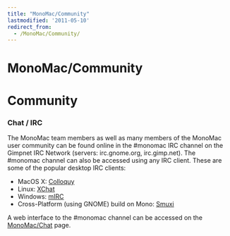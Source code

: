 ```yaml
---
title: "MonoMac/Community"
lastmodified: '2011-05-10'
redirect_from:
  - /MonoMac/Community/
---
```


MonoMac/Community
=================

Community
=========

### Chat / IRC

The MonoMac team members as well as many members of the MonoMac user community can be found online in the #monomac IRC channel on the Gimpnet IRC Network (servers: irc.gnome.org, irc.gimp.net). The #monomac channel can also be accessed using any IRC client. These are some of the popular desktop IRC clients:

-   MacOS X: [Colloquy](http://www.colloquy.info/)
-   Linux: [XChat](http://www.xchat.org/)
-   Windows: [mIRC](http://www.mirc.com/)
-   Cross-Platform (using GNOME) build on Mono: [Smuxi](http://www.smuxi.org/)

A web interface to the #monomac channel can be accessed on the [MonoMac/Chat](/MonoMac/Chat "MonoMac/Chat") page.

 

